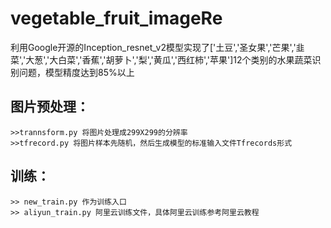 # vegetable_fruit_imageRe

利用Google开源的Inception_resnet_v2模型实现了['土豆','圣女果','芒果','韭菜','大葱','大白菜','香蕉','胡萝卜','梨','黄瓜','西红柿','苹果']12个类别的水果蔬菜识别问题，模型精度达到85%以上<br>

## 图片预处理：<br>
    >>trannsform.py 将图片处理成299X299的分辨率
    >>tfrecord.py 将图片样本先随机，然后生成模型的标准输入文件Tfrecords形式

## 训练：<br>
    >> new_train.py 作为训练入口
    >> aliyun_train.py 阿里云训练文件，具体阿里云训练参考阿里云教程
